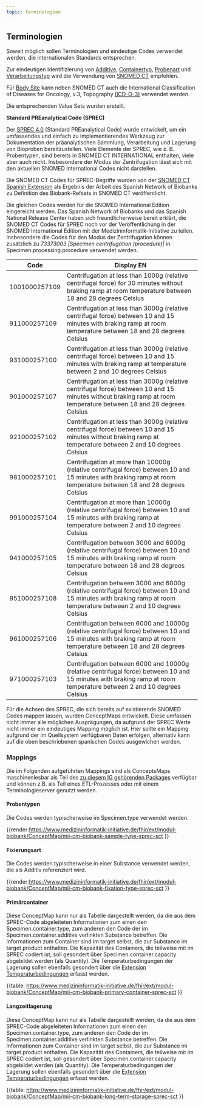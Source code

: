```yaml
---
topic: terminologien
---
```


## Terminologien


Soweit möglich sollen Terminologien und eindeutige Codes verwendet werden, die internationalen Standards entsprechen.

 Zur eindeutigen Identifizierung von [Additive](https://www.medizininformatik-initiative.de/fhir/ext/modul-biobank/ValueSet/additive ), [Containertyp](https://www.medizininformatik-initiative.de/fhir/ext/modul-biobank/ValueSet/containertyp), [Probenart](https://www.medizininformatik-initiative.de/fhir/ext/modul-biobank/ValueSet/probenart) und [Verarbeitungstyp](https://www.medizininformatik-initiative.de/fhir/ext/modul-biobank/ValueSet/sct-lab-procedure) wird die Verwendung von [SNOMED CT](https://www.snomed.org/) empfohlen. 

Für [Body Site](https://www.medizininformatik-initiative.de/fhir/ext/modul-biobank/ValueSet/sct-body-structures)
 kann neben SNOMED CT auch die International Classification of Diseases for Oncology, v.3, Topography [(ICD-O-3)](https://terminology.hl7.org/2.1.0/CodeSystem-icd-o-3.html) verwendet werden.

Die entsprechenden Value Sets wurden erstellt.

**Standard PREanalytical Code (SPREC)**

Der [SPREC 4.0](https://www.researchgate.net/publication/383061419_Standard_PREanalytical_Code_Version_40) (Standard PREanalytical Code) wurde entwickelt, um ein umfassendes und einfach zu implementierendes Werkzeug zur Dokumentation der präanalytischen Sammlung, Verarbeitung und Lagerung von Bioproben bereitzustellen.
Viele Elemente der SPREC, wie z. B. Probentypen, sind bereits in SNOMED CT INTERNATIONAL enthalten, viele aber auch nicht. Insbesondere der Modus der Zentrifugation lässt sich mit den aktuellen SNOMED International Codes nicht darstellen.
 
Die SNOMED CT Codes für SPREC-Begriffe wurden von der [SNOMED CT Spanish Extension](https://webs.somsns.es/cnr/Visor_EE.htm) als Ergebnis der Arbeit des Spanish Network of Biobanks  zu Definition des Biobank-Refsets in SNOMED CT veröffentlicht.

Die gleichen Codes werden für die SNOMED International Edition eingereicht werden. 
Das Spanish Network of Biobanks  und das Spanish National Release Center haben sich freundlicherweise bereit erklärt, die SNOMED CT Codes für SPREC noch vor der Veröffentlichung in der SNOMED International Edition mit der Medizininformatik-Initiative zu teilen. Insbesondere die Codes für den Modus der Zentrifugation können zusätzlich zu _73373003 |Specimen centrifugation (procedure)|_ in Specimen.processing.procedure verwendet werden.
  
 |Code | Display EN|
|----------|-------------|
| 1001000257109 |  Centrifugation at less than 1000g (relative centrifugal force) for 30 minutes without braking ramp at room temperature between 18 and 28 degrees Celsius |
| 911000257109 |  Centrifugation at less than 3000g (relative centrifugal force) between 10 and 15 minutes with braking ramp at room temperature between 18 and 28 degrees Celsius |
| 931000257100 |  Centrifugation at less than 3000g (relative centrifugal force) between 10 and 15 minutes with braking ramp at temperature between 2 and 10 degrees Celsius|
| 901000257107 | Centrifugation at less than 3000g (relative centrifugal force) between 10 and 15 minutes without braking ramp at room temperature between 18 and 28 degrees Celsius |
| 921000257102 |  Centrifugation at less than 3000g (relative centrifugal force) between 10 and 15 minutes without braking ramp at temperature between 2 and 10 degrees Celsius |
| 981000257101 |  Centrifugation at more than 10000g (relative centrifugal force) between 10 and 15 minutes with braking ramp at room temperature between 18 and 28 degrees Celsius |
| 991000257104 |  Centrifugation at more than 10000g (relative centrifugal force) between 10 and 15 minutes with braking ramp at temperature between 2 and 10 degrees Celsius |
| 941000257105 |  Centrifugation between 3000 and 6000g (relative centrifugal force) between 10 and 15 minutes with braking ramp at room temperature between 18 and 28 degrees Celsius |
| 951000257108 |  Centrifugation between 3000 and 6000g (relative centrifugal force) between 10 and 15 minutes with braking ramp at room temperature between 2 and 10 degrees Celsius |
| 961000257106 | Centrifugation between 6000 and 10000g (relative centrifugal force) between 10 and 15 minutes with braking ramp at room temperature between 18 and 28 degrees Celsius |
| 971000257103 |  Centrifugation between 6000 and 10000g (relative centrifugal force) between 10 and 15 minutes with braking ramp at room temperature between 2 and 10 degrees Celsius |

Für die Achsen des SPREC, die sich bereits auf existierende SNOMED Codes mappen lassen, wurden ConceptMaps entwickelt. Diese umfassen nicht immer alle möglichen Ausprägungen, da aufgrund der SPREC Werte nicht immer ein eindeutiges Mapping möglich ist. Hier sollte ein Mapping aufgrund der im Quellsystem verfügbaren Daten erfolgen, alternativ kann auf die oben beschriebenen spanischen Codes ausgewichen werden.

### Mappings

Die im Folgenden aufgeführten Mappings sind als ConceptsMaps maschinenlesbar als Teil des [zu diesem IG gehörenden Packages](https://simplifier.net/MedizininformatikInitiative-ModulBiobank/~packages) verfügbar und können z.B. als Teil eines ETL-Prozesses oder mit einem Terminologieserver genutzt werden.

#### Probentypen

Die Codes werden typischerweise im Specimen.type verwendet werden.

{{render:https://www.medizininformatik-initiative.de/fhir/ext/modul-biobank/ConceptMap/mii-cm-biobank-sample-type-sprec-sct }}

#### Fixierungsart

Die Codes werden typischerweise in einer Substance verwendet werden, die als Additiv referenziert wird.

{{render:https://www.medizininformatik-initiative.de/fhir/ext/modul-biobank/ConceptMap/mii-cm-biobank-fixation-type-sprec-sct }}

#### Primärcontainer

Diese ConceptMap kann nur als Tabelle dargestellt werden, da die aus dem SPREC-Code abgeleiteten Informationen zum einen den Specimen.container.type, zum anderen den Code der im Specimen.container.additive verlinkten Substance betreffen. Die Informationen zum Container sind im target selbst, die zur Substance im target.product enthalten. Die Kapazität des Containers, die teilweise mit im SPREC codiert ist, soll gesondert über Specimen.container.capacity abgebildet werden (als Quantity). Die Temperaturbedingungen der Lagerung sollen ebenfalls gesondert über die [Extension Temperaturbedingungen](extensions) erfasst werden.

{{table: https://www.medizininformatik-initiative.de/fhir/ext/modul-biobank/ConceptMap/mii-cm-biobank-primary-container-sprec-sct }}

#### Langzeitlagerung

Diese ConceptMap kann nur als Tabelle dargestellt werden, da die aus dem SPREC-Code abgeleiteten Informationen zum einen den Specimen.container.type, zum anderen den Code der im Specimen.container.additive verlinkten Substance betreffen. Die Informationen zum Container sind im target selbst, die zur Substance im target.product enthalten. Die Kapazität des Containers, die teilweise mit im SPREC codiert ist, soll gesondert über Specimen.container.capacity abgebildet werden (als Quantity). Die Temperaturbedingungen der Lagerung sollen ebenfalls gesondert über die [Extension Temperaturbedingungen](extensions) erfasst werden.

{{table: https://www.medizininformatik-initiative.de/fhir/ext/modul-biobank/ConceptMap/mii-cm-biobank-long-term-storage-sprec-sct }}

